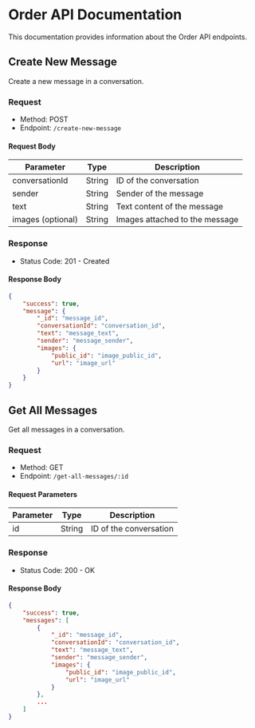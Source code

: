 # Order API Documentation

This documentation provides information about the Order API endpoints.

## Create New Message

Create a new message in a conversation.

### Request

- Method: POST
- Endpoint: `/create-new-message`

#### Request Body

| Parameter        | Type   | Description                          |
| ---------------- | ------ | ------------------------------------ |
| conversationId   | String | ID of the conversation                |
| sender           | String | Sender of the message                 |
| text             | String | Text content of the message           |
| images (optional)| String | Images attached to the message        |

### Response

- Status Code: 201 - Created

#### Response Body

```json
{
    "success": true,
    "message": {
        "_id": "message_id",
        "conversationId": "conversation_id",
        "text": "message_text",
        "sender": "message_sender",
        "images": {
            "public_id": "image_public_id",
            "url": "image_url"
        }
    }
}
```

## Get All Messages

Get all messages in a conversation.

### Request

- Method: GET
- Endpoint: `/get-all-messages/:id`

#### Request Parameters

| Parameter | Type   | Description              |
| --------- | ------ | ------------------------ |
| id        | String | ID of the conversation   |

### Response

- Status Code: 200 - OK

#### Response Body

```json
{
    "success": true,
    "messages": [
        {
            "_id": "message_id",
            "conversationId": "conversation_id",
            "text": "message_text",
            "sender": "message_sender",
            "images": {
                "public_id": "image_public_id",
                "url": "image_url"
            }
        },
        ...
    ]
}
```
